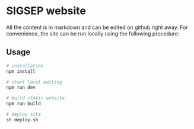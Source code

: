 # SIGSEP website

All the content is in markdown and can be edited on github right away. For convenience, the site can be run locally using the following procedure:

## Usage

```sh
# installation
npm install

# start local editing
npm run dev

# build static website
npm run build

# deploy site
sh deploy.sh
```
